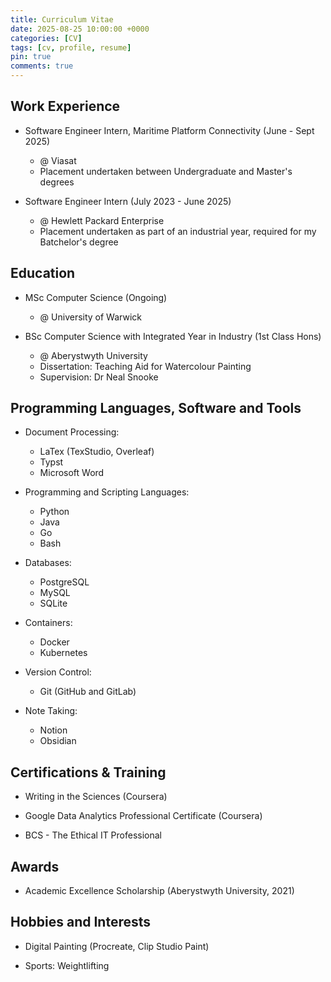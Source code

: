 ```yaml
---
title: Curriculum Vitae
date: 2025-08-25 10:00:00 +0000
categories: [CV]
tags: [cv, profile, resume]
pin: true
comments: true
---
```



## Work Experience

- Software Engineer Intern, Maritime Platform Connectivity (June - Sept 2025)
  - @ Viasat
  - Placement undertaken between Undergraduate and Master's degrees

- Software Engineer Intern (July 2023 - June 2025)
  - @ Hewlett Packard Enterprise
  - Placement undertaken as part of an industrial year, required for my Batchelor's degree


## Education

- MSc Computer Science (Ongoing)
   - @ University of Warwick 

- BSc Computer Science with Integrated Year in Industry (1st Class Hons)
    - @ Aberystwyth University
    - Dissertation: Teaching Aid for Watercolour Painting
    - Supervision: Dr Neal Snooke


## Programming Languages, Software and Tools 

- Document Processing:
  - LaTex (TexStudio, Overleaf)
  - Typst
  - Microsoft Word


- Programming and Scripting Languages:
  - Python
  - Java
  - Go
  - Bash

- Databases:
  - PostgreSQL
  - MySQL
  - SQLite


- Containers:
   - Docker
   - Kubernetes


- Version Control:
  - Git (GitHub and GitLab)


- Note Taking:
  - Notion
  - Obsidian



## Certifications & Training 

- Writing in the Sciences (Coursera)

- Google Data Analytics Professional Certificate (Coursera)

- BCS - The Ethical IT Professional


## Awards 

- Academic Excellence Scholarship (Aberystwyth University, 2021)


## Hobbies and Interests 

- Digital Painting (Procreate, Clip Studio Paint)

- Sports: Weightlifting 